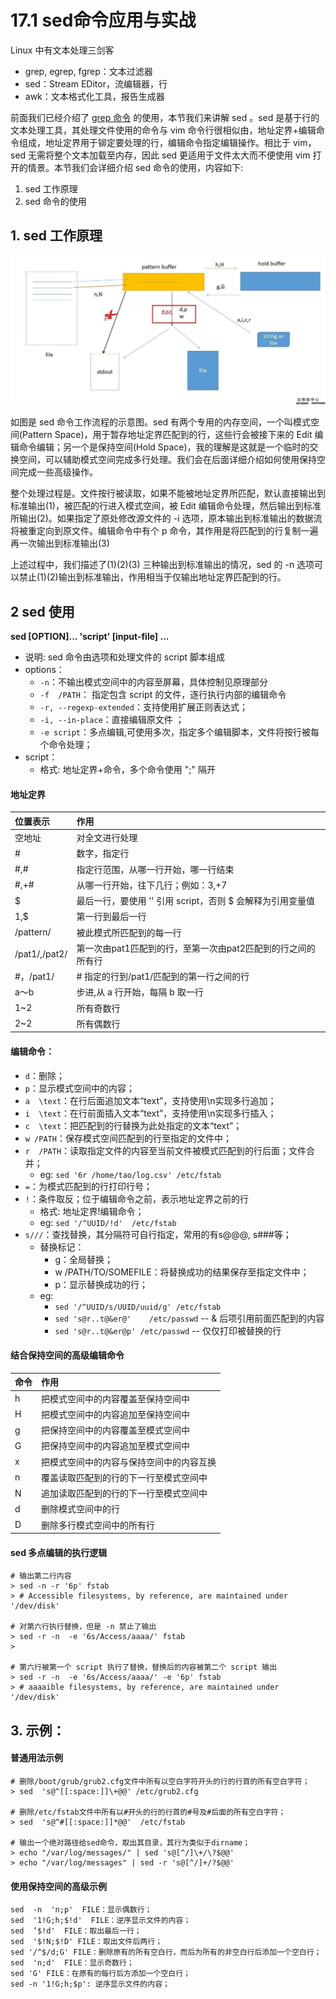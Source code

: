 # 17.1 sed命令应用与实战
Linux 中有文本处理三剑客
- grep, egrep, fgrep：文本过滤器
- sed：Stream EDitor，流编辑器，行
- awk：文本格式化工具，报告生成器

前面我们已经介绍了 [grep 命令](07-vim/grep命令与正则表达式.md) 的使用，本节我们来讲解 sed 。sed 是基于行的文本处理工具，其处理文件使用的命令与 vim 命令行很相似由，地址定界+编辑命令组成，地址定界用于铆定要处理的行，编辑命令指定编辑操作。相比于 vim，sed 无需将整个文本加载至内存，因此 sed 更适用于文件太大而不便使用 vim 打开的情景。本节我们会详细介绍 sed 命令的使用，内容如下:
1. sed 工作原理
2. sed 命令的使用

## 1. sed 工作原理
![sed_use](../images/17/sed_use.jpg)

如图是 sed 命令工作流程的示意图。sed 有两个专用的内存空间，一个叫模式空间(Pattern Space)，用于暂存地址定界匹配到的行，这些行会被接下来的 Edit 编辑命令编辑；另一个是保持空间(Hold Space)，我的理解是这就是一个临时的交换空间，可以辅助模式空间完成多行处理。我们会在后面详细介绍如何使用保持空间完成一些高级操作。

整个处理过程是。文件按行被读取，如果不能被地址定界所匹配，默认直接输出到标准输出(1)，被匹配的行进入模式空间，被 Edit 编辑命令处理，然后输出到标准所输出(2)。如果指定了原处修改源文件的 -i 选项，原本输出到标准输出的数据流将被重定向到原文件。编辑命令中有个 p 命令，其作用是将匹配到的行复制一遍再一次输出到标准输出(3)

上述过程中，我们描述了(1)(2)(3) 三种输出到标准输出的情况，sed 的 -n 选项可以禁止(1)(2)输出到标准输出，作用相当于仅输出地址定界匹配到的行。


## 2 sed 使用
**sed [OPTION]...  'script'  [input-file] ...**
- 说明: sed 命令由选项和处理文件的 script 脚本组成
- options：
    - `-n`：不输出模式空间中的内容至屏幕，具体控制见原理部分
    - `-f  /PATH`： 指定包含 script 的文件，逐行执行内部的编辑命令
    - `-r, --regexp-extended`：支持使用扩展正则表达式；
    - `-i, --in-place`：直接编辑原文件 ；
    - `-e script`：多点编辑,可使用多次，指定多个编辑脚本，文件将按行被每个命令处理；
- script：
    - 格式: 地址定界+命令，多个命令使用 ";" 隔开

#### 地址定界
|位置表示|作用|
|:---|:---|
|空地址|对全文进行处理|
|#|数字，指定行|
|#,#|指定行范围，从哪一行开始，哪一行结束|
|#,+#|从哪一行开始，往下几行；例如：3,+7|
|$|最后一行，要使用 '' 引用 script，否则 $ 会解释为引用变量值|
|1,$|第一行到最后一行|
|/pattern/|被此模式所匹配到的每一行|
|/pat1/,/pat2/|第一次由pat1匹配到的行，至第一次由pat2匹配到的行之间的所有行|
|#，/pat1/|# 指定的行到/pat1/匹配到的第一行之间的行|
|a～b|步进,从 a 行开始，每隔 b 取一行|
|1~2|所有奇数行|
|2~2|所有偶数行|

#### 编辑命令：
- `d`：删除；
- `p`：显示模式空间中的内容；
- `a  \text`：在行后面追加文本“text”，支持使用\n实现多行追加；
- `i  \text`：在行前面插入文本“text”，支持使用\n实现多行插入；
- `c  \text`：把匹配到的行替换为此处指定的文本“text”；
- `w /PATH`：保存模式空间匹配到的行至指定的文件中；
- `r  /PATH`：读取指定文件的内容至当前文件被模式匹配到的行后面；文件合并；
    - eg: `sed '6r /home/tao/log.csv' /etc/fstab`
- `=`：为模式匹配到的行打印行号；
- `!`：条件取反；位于编辑命令之前，表示地址定界之前的行
    - 格式: 地址定界!编辑命令；
    - eg: `sed '/^UUID/!d'  /etc/fstab`
- `s///`：查找替换，其分隔符可自行指定，常用的有s@@@, s###等；
    - 替换标记：
        - g：全局替换；
        - w /PATH/TO/SOMEFILE：将替换成功的结果保存至指定文件中；
        - p：显示替换成功的行；
    - eg:
        - `sed '/^UUID/s/UUID/uuid/g' /etc/fstab`
        - `sed 's@r..t@&er@'    /etc/passwd`  -- & 后项引用前面匹配到的内容
        - `sed 's@r..t@&er@p' /etc/passwd`  -- 仅仅打印被替换的行

#### 结合保持空间的高级编辑命令
|命令|作用|
|:---|:---|
|h|把模式空间中的内容覆盖至保持空间中|
|H|把模式空间中的内容追加至保持空间中|
|g|把保持空间中的内容覆盖至模式空间中|
|G|把保持空间中的内容追加至模式空间中|
|x|把模式空间中的内容与保持空间中的内容互换|
|n|覆盖读取匹配到的行的下一行至模式空间中|
|N|追加读取匹配到的行的下一行至模式空间中|
|d|删除模式空间中的行|
|D|删除多行模式空间中的所有行|


#### sed 多点编辑的执行逻辑
```
# 输出第二行内容
> sed -n -r '6p' fstab
> # Accessible filesystems, by reference, are maintained under '/dev/disk'

# 对第六行执行替换，但是 -n 禁止了输出
> sed -r -n  -e '6s/Access/aaaa/' fstab
>

# 第六行被第一个 script 执行了替换，替换后的内容被第二个 script 输出
> sed -r -n  -e '6s/Access/aaaa/' -e '6p' fstab
> # aaaaible filesystems, by reference, are maintained under '/dev/disk'
```

## 3. 示例：
#### 普通用法示例
```
# 删除/boot/grub/grub2.cfg文件中所有以空白字符开头的行的行首的所有空白字符；
> sed  's@^[[:space:]]\+@@' /etc/grub2.cfg

# 删除/etc/fstab文件中所有以#开头的行的行首的#号及#后面的所有空白字符；
> sed  's@^#[[:space:]]*@@'  /etc/fstab

# 输出一个绝对路径给sed命令，取出其目录，其行为类似于dirname；
> echo "/var/log/messages/" | sed 's@[^/]\+/\?$@@'
> echo "/var/log/messages" | sed -r 's@[^/]+/?$@@'
```
#### 使用保持空间的高级示例
```
sed  -n  'n;p'  FILE：显示偶数行；
sed  '1!G;h;$!d'  FILE：逆序显示文件的内容；
sed  ’$!d'  FILE：取出最后一行；
sed  '$!N;$!D' FILE：取出文件后两行；
sed '/^$/d;G' FILE：删除原有的所有空白行，而后为所有的非空白行后添加一个空白行；
sed  'n;d'  FILE：显示奇数行；
sed 'G' FILE：在原有的每行后方添加一个空白行；
sed -n '1!G;h;$p': 逆序显示文件的内容；
```
